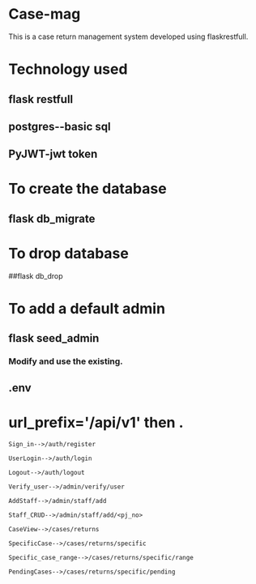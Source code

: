 # Case-mag
This is a case return management system developed using flaskrestfull.
# Technology used
 ## flask restfull
 ## postgres--basic sql
 ## PyJWT-jwt token

# To create the database
 ## flask db_migrate

# To drop database
 ##flask db_drop

# To add a default admin
  ## flask seed_admin

### Modify and use the existing.
  ## .env 

# url_prefix='/api/v1' then .
    Sign_in-->/auth/register
    
    UserLogin-->/auth/login

    Logout-->/auth/logout

    Verify_user-->/admin/verify/user

    AddStaff-->/admin/staff/add

    Staff_CRUD-->/admin/staff/add/<pj_no>

    CaseView-->/cases/returns

    SpecificCase-->/cases/returns/specific

    Specific_case_range-->/cases/returns/specific/range

    PendingCases-->/cases/returns/specific/pending

